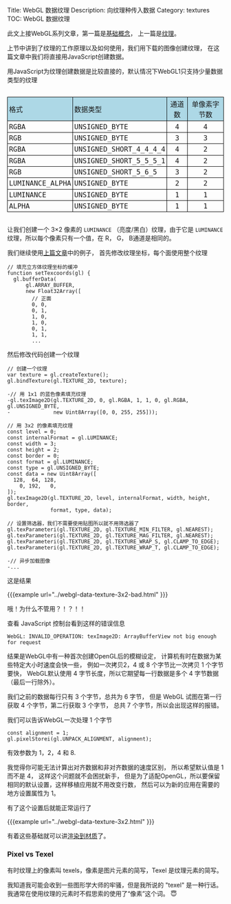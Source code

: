 Title: WebGL 数据纹理
Description: 向纹理种传入数据
Category: textures
TOC: WebGL 数据纹理


此文上接WebGL系列文章，第一篇是[基础概念](webgl-fundamentals.html)，
上一篇是[纹理](webgl-3d-textures.html)。

上节中讲到了纹理的工作原理以及如何使用，我们用下载的图像创建纹理，
在这篇文章中我们将直接用JavaScript创建数据。

用JavaScript为纹理创建数据是比较直接的，默认情况下WebGL1只支持少量数据类型的纹理

<style>
.local-data {
  font-family: monospace;
  font-size: large;
  text-align: left;
  display: inline-block;
}
.local-data thead {
  background: lightblue;
}
.local-data td {
  border: 1px solid black;
  padding: 0.2em;
}
.local-data td:nth-child(3),
.local-data td:nth-child(4) {
  text-align: center;
}
</style>
<div class="webgl_center">
  <table class="local-data">
    <thead>
      <tr><td>格式</td><td>数据类型</td><td>通道数</td><td>单像素字节数</td></tr>
    </thead>
    <tbody>
      <tr><td>RGBA</td><td>UNSIGNED_BYTE</td><td>4</td><td>4</td></tr>
      <tr><td>RGB</td><td>UNSIGNED_BYTE</td><td>3</td><td>3</td></tr>
      <tr><td>RGBA</td><td>UNSIGNED_SHORT_4_4_4_4</td><td>4</td><td>2</td></tr>
      <tr><td>RGBA</td><td>UNSIGNED_SHORT_5_5_5_1</td><td>4</td><td>2</td></tr>
      <tr><td>RGB</td><td>UNSIGNED_SHORT_5_6_5</td><td>3</td><td>2</td></tr>
      <tr><td>LUMINANCE_ALPHA</td><td>UNSIGNED_BYTE</td><td>2</td><td>2</td></tr>
      <tr><td>LUMINANCE</td><td>UNSIGNED_BYTE</td><td>1</td><td>1</td></tr>
      <tr><td>ALPHA</td><td>UNSIGNED_BYTE</td><td>1</td><td>1</td></tr>
    </tbody>
  </table>
</div>

让我们创建一个 3×2 像素的 `LUMINANCE` （亮度/黑白）纹理，由于它是 `LUMINANCE`
纹理，所以每个像素只有一个值，在 R， G， B通道是相同的。

我们继续使用[上篇文章](webgl-3d-textures.html)中的例子，
首先修改纹理坐标，每个面使用整个纹理

```
// 填充立方体纹理坐标的缓冲
function setTexcoords(gl) {
  gl.bufferData(
      gl.ARRAY_BUFFER,
      new Float32Array([
        // 正面
        0, 0,
        0, 1,
        1, 0,
        1, 0,
        0, 1,
        1, 1,
        ...
```

然后修改代码创建一个纹理

```
// 创建一个纹理
var texture = gl.createTexture();
gl.bindTexture(gl.TEXTURE_2D, texture);

-// 用 1x1 的蓝色像素填充纹理
-gl.texImage2D(gl.TEXTURE_2D, 0, gl.RGBA, 1, 1, 0, gl.RGBA, gl.UNSIGNED_BYTE,
-              new Uint8Array([0, 0, 255, 255]));

// 用 3x2 的像素填充纹理
const level = 0;
const internalFormat = gl.LUMINANCE;
const width = 3;
const height = 2;
const border = 0;
const format = gl.LUMINANCE;
const type = gl.UNSIGNED_BYTE;
const data = new Uint8Array([
  128,  64, 128,
    0, 192,   0,
]);
gl.texImage2D(gl.TEXTURE_2D, level, internalFormat, width, height, border,
              format, type, data);

// 设置筛选器，我们不需要使用贴图所以就不用筛选器了
gl.texParameteri(gl.TEXTURE_2D, gl.TEXTURE_MIN_FILTER, gl.NEAREST);
gl.texParameteri(gl.TEXTURE_2D, gl.TEXTURE_MAG_FILTER, gl.NEAREST);
gl.texParameteri(gl.TEXTURE_2D, gl.TEXTURE_WRAP_S, gl.CLAMP_TO_EDGE);
gl.texParameteri(gl.TEXTURE_2D, gl.TEXTURE_WRAP_T, gl.CLAMP_TO_EDGE);

-// 异步加载图像
-...
```

这是结果

{{{example url="../webgl-data-texture-3x2-bad.html" }}}

哦！为什么不管用？！？！！

查看 JavaScript 控制台看到这样的错误信息

```
WebGL: INVALID_OPERATION: texImage2D: ArrayBufferView not big enough for request
```
结果是WebGL中有一种首次创建OpenGL后的模糊设定，
计算机有时在数据为某些特定大小时速度会快一些，
例如一次拷贝2，4 或 8 个字节比一次拷贝 1 个字节要快，
WebGL默认使用 4 字节长度，所以它期望每一行数据是多个 4 字节数据（最后一行除外）。

我们之前的数据每行只有 3 个字节，总共为 6 字节，
但是 WebGL 试图在第一行获取 4 个字节，第二行获取 3 个字节，
总共 7 个字节，所以会出现这样的报错。

我们可以告诉WebGL一次处理 1 个字节

    const alignment = 1;
    gl.pixelStorei(gl.UNPACK_ALIGNMENT, alignment);

有效参数为 1，2，4 和 8.

我觉得你可能无法计算出对齐数据和非对齐数据的速度区别，
所以希望默认值是 1 而不是 4， 这样这个问题就不会困扰新手，
但是为了适配OpenGL，所以要保留相同的默认设置，这样移植应用就不用改变行数，
然后可以为新的应用在需要的地方设置属性为 1。

有了这个设置后就能正常运行了

{{{example url="../webgl-data-texture-3x2.html" }}}

有着这些基础就可以讲[渲染到材质](webgl-render-to-texture.html)了。

<div class="webgl_bottombar">
<h3>Pixel vs Texel</h3>
<p>有时纹理上的像素叫 texels，像素是图片元素的简写，Texel 是纹理元素的简写。
</p>
<p>我知道我可能会收到一些图形学大师的牢骚，但是我所说的 "texel" 是一种行话。
我通常在使用纹理的元素时不假思索的使用了“像素”这个词。 &#x1f607;
</p>
</div>



